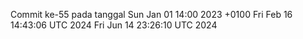Commit ke-55 pada tanggal Sun Jan 01 14:00 2023 +0100
Fri Feb 16 14:43:06 UTC 2024
Fri Jun 14 23:26:10 UTC 2024

